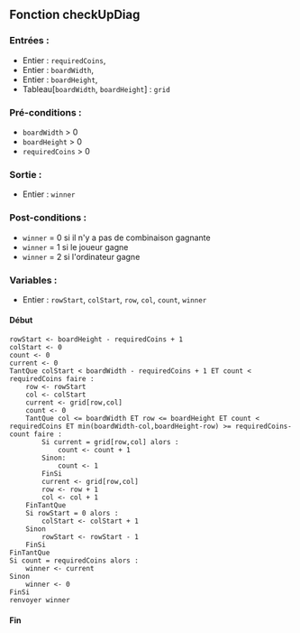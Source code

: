 ## Fonction checkUpDiag

### Entrées :
- Entier : `requiredCoins`,
- Entier : `boardWidth`,
- Entier : `boardHeight`,
- Tableau[`boardWidth`, `boardHeight`] : `grid`

### Pré-conditions :
- `boardWidth` > 0
- `boardHeight` > 0
- `requiredCoins` > 0

### Sortie :
- Entier : `winner`

### Post-conditions :
- `winner` = 0 si il n'y a pas de combinaison gagnante
- `winner` = 1 si le joueur gagne
- `winner` = 2 si l'ordinateur gagne

### Variables :
- Entier : `rowStart`, `colStart`, `row`, `col`, `count`, `winner`

#### Début
    rowStart <- boardHeight - requiredCoins + 1
    colStart <- 0
    count <- 0
    current <- 0
    TantQue colStart < boardWidth - requiredCoins + 1 ET count < requiredCoins faire :
        row <- rowStart
        col <- colStart
        current <- grid[row,col]
        count <- 0
        TantQue col <= boardWidth ET row <= boardHeight ET count < requiredCoins ET min(boardWidth-col,boardHeight-row) >= requiredCoins-count faire :
            Si current = grid[row,col] alors :
                count <- count + 1
            Sinon:
                count <- 1
            FinSi
            current <- grid[row,col]
            row <- row + 1
            col <- col + 1
        FinTantQue
        Si rowStart = 0 alors :
            colStart <- colStart + 1
        Sinon
            rowStart <- rowStart - 1
        FinSi
    FinTantQue
    Si count = requiredCoins alors :
        winner <- current
    Sinon
        winner <- 0
    FinSi
    renvoyer winner

#### Fin
	
					
				
				
			 
